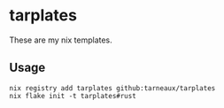 # tarplates

These are my nix templates.

## Usage

```
nix registry add tarplates github:tarneaux/tarplates
nix flake init -t tarplates#rust
```
